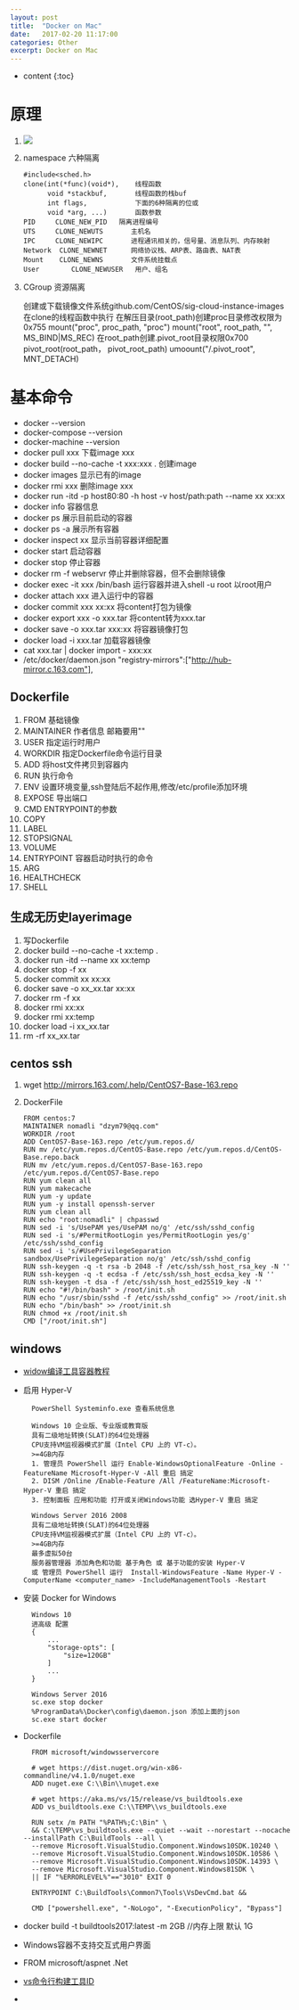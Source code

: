 ```yaml
---
layout: post
title:  "Docker on Mac"
date:   2017-02-20 11:17:00
categories: Other
excerpt: Docker on Mac
---
```


* content
{:toc} 

# 原理
01. ![](../img/docker.jpeg)
02. namespace 六种隔离
    
        #include<sched.h>
        clone(int(*func)(void*),    线程函数
              void *stackbuf,       线程函数的栈buf
              int flags,            下面的6种隔离的位或
              void *arg, ...)       函数参数
        PID	    CLONE_NEW_PID	隔离进程编号
        UTS	    CLONE_NEWUTS	   主机名
        IPC	    CLONE_NEWIPC	   进程通讯相关的，信号量、消息队列、内存映射
        Network  CLONE_NEWNET	   网络协议栈、ARP表、路由表、NAT表
        Mount    CLONE_NEWNS	   文件系统挂载点
        User	    CLONE_NEWUSER	用户、组名

03.  CGroup 资源隔离

        创建或下载镜像文件系统github.com/CentOS/sig-cloud-instance-images
        在clone的线程函数中执行
        在解压目录(root_path)创建proc目录修改权限为0x755
        mount("proc", proc_path, "proc")
        mount("root", root_path, "", MS_BIND|MS_REC)
        在root_path创建.pivot_root目录权限0x700
        pivot_root(root_path， pivot_root_path)
        umoount("/.pivot_root", MNT_DETACH)
        

# 基本命令
- docker --version
- docker-compose --version
- docker-machine --version
- docker pull xxx 下载image xxx
- docker build --no-cache -t xxx:xxx . 创建image
- docker images 显示已有的image
- docker rmi xxx 删除image xxx
- docker run -itd -p host80:80 -h host -v host/path:path --name xx xx:xx
- docker info 容器信息
- docker ps 展示目前启动的容器
- docker ps -a 展示所有容器
- docker inspect xx 显示当前容器详细配置
- docker start 启动容器
- docker stop 停止容器
- docker rm -f webservr 停止并删除容器，但不会删除镜像
- docker exec -it xxx /bin/bash 运行容器并进入shell -u root 以root用户
- docker attach xxx 进入运行中的容器
- docker commit xxx xx:xx 将content打包为镜像
- docker export xxx -o xxx.tar 将content转为xxx.tar
- docker save -o xxx.tar xxx:xx 将容器镜像打包
- docker load -i xxx.tar 加载容器镜像 
- cat xxx.tar | docker import - xxx:xx
- /etc/docker/daemon.json "registry-mirrors":["http://hub-mirror.c.163.com"],

## Dockerfile
01. FROM 基础镜像
02. MAINTAINER  作者信息 邮箱要用""
03. USER 指定运行时用户 
03. WORKDIR 指定Dockerfile命令运行目录
04. ADD 将host文件拷贝到容器内
05. RUN 执行命令
06. ENV 设置环境变量,ssh登陆后不起作用,修改/etc/profile添加环境
07. EXPOSE 导出端口
08. CMD ENTRYPOINT的参数
09. COPY
10. LABEL
11. STOPSIGNAL
12. VOLUME
13. ENTRYPOINT 容器启动时执行的命令
14. ARG
15. HEALTHCHECK
16. SHELL

## 生成无历史layerimage
01. 写Dockerfile
02. docker build --no-cache -t xx:temp .
03. docker run -itd --name xx xx:temp
04. docker stop -f xx 
05. docker commit xx xx:xx
06. docker save -o xx_xx.tar xx:xx
07. docker rm -f xx
08. docker rmi xx:xx
09. docker rmi xx:temp   
10. docker load -i xx_xx.tar 
11. rm -rf xx_xx.tar

## centos ssh
01. wget http://mirrors.163.com/.help/CentOS7-Base-163.repo
02. DockerFile
        
        FROM centos:7
        MAINTAINER nomadli "dzym79@qq.com"
        WORKDIR /root
        ADD CentOS7-Base-163.repo /etc/yum.repos.d/
        RUN mv /etc/yum.repos.d/CentOS-Base.repo /etc/yum.repos.d/CentOS-Base.repo.back
        RUN mv /etc/yum.repos.d/CentOS7-Base-163.repo /etc/yum.repos.d/CentOS7-Base.repo
        RUN yum clean all
        RUN yum makecache
        RUN yum -y update
        RUN yum -y install openssh-server
        RUN yum clean all
        RUN echo "root:nomadli" | chpasswd
        RUN sed -i 's/UsePAM yes/UsePAM no/g' /etc/ssh/sshd_config
        RUN sed -i 's/#PermitRootLogin yes/PermitRootLogin yes/g' /etc/ssh/sshd_config
        RUN sed -i 's/#UsePrivilegeSeparation sandbox/UsePrivilegeSeparation no/g' /etc/ssh/sshd_config
        RUN ssh-keygen -q -t rsa -b 2048 -f /etc/ssh/ssh_host_rsa_key -N ''
        RUN ssh-keygen -q -t ecdsa -f /etc/ssh/ssh_host_ecdsa_key -N ''
        RUN ssh-keygen -t dsa -f /etc/ssh/ssh_host_ed25519_key -N ''
        RUN echo "#!/bin/bash" > /root/init.sh
        RUN echo "/usr/sbin/sshd -f /etc/ssh/sshd_config" >> /root/init.sh
        RUN echo "/bin/bash" >> /root/init.sh
        RUN chmod +x /root/init.sh
        CMD ["/root/init.sh"] 

## windows
- [widow编译工具容器教程](https://docs.microsoft.com/en-us/visualstudio/install/build-tools-container)
- 启用 Hyper-V
        
        PowerShell Systeminfo.exe 查看系统信息
        
        Windows 10 企业版、专业版或教育版
        具有二级地址转换(SLAT)的64位处理器
        CPU支持VM监视器模式扩展（Intel CPU 上的 VT-c）。
        >=4GB内存
        1. 管理员 PowerShell 运行 Enable-WindowsOptionalFeature -Online -FeatureName Microsoft-Hyper-V -All 重启 搞定
        2. DISM /Online /Enable-Feature /All /FeatureName:Microsoft-Hyper-V 重启 搞定
        3. 控制面板 应用和功能 打开或关闭Windows功能 选Hyper-V 重启 搞定

        Windows Server 2016 2008
        具有二级地址转换(SLAT)的64位处理器
        CPU支持VM监视器模式扩展（Intel CPU 上的 VT-c）。
        >=4GB内存
        最多虚拟50台
        服务器管理器 添加角色和功能 基于角色 或 基于功能的安装 Hyper-V 
        或 管理员 PowerShell 运行  Install-WindowsFeature -Name Hyper-V -ComputerName <computer_name> -IncludeManagementTools -Restart
                
- 安装 Docker for Windows

        Windows 10
        进高级 配置
        {
            ...
            "storage-opts": [
                "size=120GB"
            ]
            ...
        }
        
        Windows Server 2016
        sc.exe stop docker
        %ProgramData%\Docker\config\daemon.json 添加上面的json
        sc.exe start docker
        
- Dockerfile

        FROM microsoft/windowsservercore
        
        # wget https://dist.nuget.org/win-x86-commandline/v4.1.0/nuget.exe
        ADD nuget.exe C:\\Bin\\nuget.exe

        # wget https://aka.ms/vs/15/release/vs_buildtools.exe
        ADD vs_buildtools.exe C:\\TEMP\\vs_buildtools.exe

        RUN setx /m PATH "%PATH%;C:\Bin" \
        && C:\TEMP\vs_buildtools.exe --quiet --wait --norestart --nocache --installPath C:\BuildTools --all \
        --remove Microsoft.VisualStudio.Component.Windows10SDK.10240 \
        --remove Microsoft.VisualStudio.Component.Windows10SDK.10586 \
        --remove Microsoft.VisualStudio.Component.Windows10SDK.14393 \
        --remove Microsoft.VisualStudio.Component.Windows81SDK \
        || IF "%ERRORLEVEL%"=="3010" EXIT 0

        ENTRYPOINT C:\BuildTools\Common7\Tools\VsDevCmd.bat &&

        CMD ["powershell.exe", "-NoLogo", "-ExecutionPolicy", "Bypass"]
        
- docker build -t buildtools2017:latest -m 2GB //内存上限 默认 1G
- Windows容器不支持交互式用户界面
- FROM microsoft/aspnet .Net
- [vs命令行构建工具ID](https://docs.microsoft.com/en-us/visualstudio/install/workload-component-id-vs-build-tools)
- 
